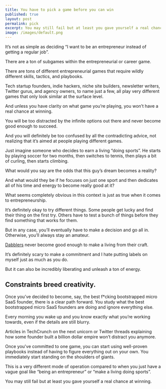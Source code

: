 ```yaml
---
title: You have to pick a game before you can win
published: true
layout: post
permalink: pick
excerpt: You may still fail but at least you gave yourself a real chance at winning.
image: /images/default.png
---
```


It’s not as simple as deciding “I want to be an entrepreneur instead of getting a regular job”. 

There are a ton of subgames within the entrepreneurial or career game. 

There are tons of different entrepreneurial games that require wildly different skills, tactics, and playbooks.

Tech startup founders, indie hackers, niche site builders, newsletter writers, Twitter gurus, and agency owners, to name just a few, all play very different games that only look similar at the surface level. 

And unless you have clarity on what game you’re playing, you won’t have a real chance at winning. 

You will be too distracted by the infinite options out there and never become good enough to succeed. 

And you will definitely be too confused by all the contradicting advice, not realizing that it’s aimed at people playing different games.

Just imagine someone who decides to earn a living “doing sports”. He starts by playing soccer for two months, then switches to tennis, then plays a bit of curling, then starts climbing. 

What would you say are the odds that this guy’s dream becomes a reality? 

And what would they be if he focuses on just one sport and then dedicates all of his time and energy to become really good at it?

What seems completely obvious in this context is just as true when it comes to entrepreneurship. 

It’s definitely okay to try different things. Some people get lucky and find their thing on the first try. Others have to test a bunch of things before they find something that works for them.

But in any case, you’ll eventually have to make a decision and go all in. Otherwise, you’ll always stay an amateur.

[Dabblers](https://shaanvp.medium.com/i-was-a-fucking-dabbler-2012e280fd5e) never become good enough to make a living from their craft. 

It’s definitely scary to make a commitment and I hate putting labels on myself just as much as you do. 

But it can also be incredibly liberating and unleash a ton of energy. 

## Constraints breed creativity.

Once you’ve decided to become, say, the best f*cking bootstrapped micro SaaS founder, there is a clear path forward. You study what the best bootstrapped micro SaaS founders are doing and ignore everything else. 

Every morning you wake up and you know exactly what you’re working towards, even if the details are still blurry.

Articles in TechCrunch on the next unicorn or Twitter threads explaining how some founder built a billion dollar empire won’t distract you anymore. 

Once you've committed to one game, you can start using well-proven playbooks instead of having to figure everything out on your own. You immediately start standing on the shoulders of giants. 

This is a very different mode of operation compared to when you just have a vague goal like “being an entrepreneur” or “make a living doing sports”.

You may still fail but at least you gave yourself a real chance at winning.